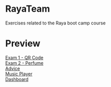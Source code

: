 # RayaTeam
Exercises related to the Raya boot camp course

# Preview
[Exam 1 - QR Code](https://mortezanabavi.github.io/RayaTeam/Frontend/exam%201/index.html)<br/>
[Exam 2 - Perfume](https://mortezanabavi.github.io/RayaTeam/Frontend/exam%202/index.html)<br/>
[Advice](https://mortezanabavi.github.io/RayaTeam/Frontend/advice/index.html)<br/>
[Music Player](https://mortezanabavi.github.io/RayaTeam/Frontend/music%20player/index.html)<br/>
[Dashboard](https://mortezanabavi.github.io/RayaTeam/Frontend/dashboard/dashboard.html)
